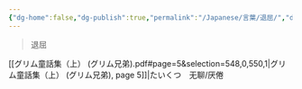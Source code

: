 ```yaml
---
{"dg-home":false,"dg-publish":true,"permalink":"/Japanese/言葉/退屈/","dgPassFrontmatter":true}
---
```



> 退屈

[[グリム童話集（上） (グリム兄弟).pdf#page=5&selection=548,0,550,1|グリム童話集（上） (グリム兄弟), page 5]]|たいくつ　无聊/厌倦
